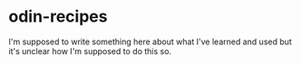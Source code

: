 # odin-recipes
I'm supposed to write something here about what I've learned and used but it's unclear how I'm supposed to do this so.
